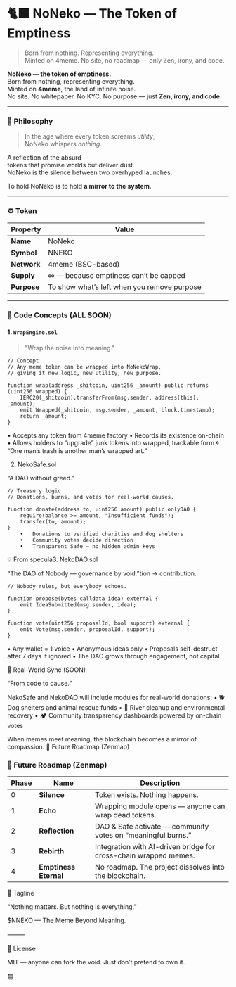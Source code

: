 # 🐈‍⬛ NoNeko — The Token of Emptiness  
> Born from nothing. Representing everything.  
> Minted on 4meme. No site, no roadmap — only Zen, irony, and code.

**NoNeko — the token of emptiness.**  
Born from nothing, representing everything.  
Minted on **4meme**, the land of infinite noise.  
No site. No whitepaper. No KYC. No purpose — just **Zen, irony, and code.**

---

### 💭 Philosophy
> In the age where every token screams *utility*,  
> NoNeko whispers *nothing*.

A reflection of the absurd —  
tokens that promise worlds but deliver dust.  
NoNeko is the silence between two overhyped launches.  

To hold NoNeko is to hold **a mirror to the system**.

---

### ⚙️ Token

| Property | Value |
|-----------|--------|
| **Name** | NoNeko |
| **Symbol** | NNEKO |
| **Network** | 4meme (BSC-based) |
| **Supply** | ∞ — because emptiness can’t be capped |
| **Purpose** | To show what’s left when you remove purpose |

---

### 🧩 Code Concepts (ALL SOON)

#### 1. `WrapEngine.sol`
> "Wrap the noise into meaning."

```solidity
// Concept
// Any meme token can be wrapped into NoNekoWrap,
// giving it new logic, new utility, new purpose.

function wrap(address _shitcoin, uint256 _amount) public returns (uint256 wrapped) {
    IERC20(_shitcoin).transferFrom(msg.sender, address(this), _amount);
    emit Wrapped(_shitcoin, msg.sender, _amount, block.timestamp);
    return _amount; 
}
```
•	Accepts any token from 4meme factory
•	Records its existence on-chain
•	Allows holders to “upgrade” junk tokens into wrapped, trackable form
🌀 “One man’s trash is another man’s wrapped art.”

2. NekoSafe.sol

“A DAO without greed.”
```solidity
// Treasury logic
// Donations, burns, and votes for real-world causes.

function donate(address to, uint256 amount) public onlyDAO {
    require(balance >= amount, "Insufficient funds");
    transfer(to, amount);
}
	•	Donations to verified charities and dog shelters
	•	Community votes decide direction
	•	Transparent Safe — no hidden admin keys
```

💡 From specula3. NekoDAO.sol

“The DAO of Nobody — governance by void.”tion → contribution.
```
// Nobody rules, but everybody echoes.

function propose(bytes calldata idea) external {
    emit IdeaSubmitted(msg.sender, idea);
}

function vote(uint256 proposalId, bool support) external {
    emit Vote(msg.sender, proposalId, support);
}
```
•	Any wallet = 1 voice
•	Anonymous ideas only
•	Proposals self-destruct after 7 days if ignored
•	The DAO grows through engagement, not capital

🐾 Real-World Sync (SOON)

“From code to cause.”

NekoSafe and NekoDAO will include modules for real-world donations:
	•	🐕 Dog shelters and animal rescue funds
	•	🌊 River cleanup and environmental recovery
	•	🏕️ Community transparency dashboards powered by on-chain votes

When memes meet meaning, the blockchain becomes a mirror of compassion.
🔮 Future Roadmap (Zenmap)
### 🔮 Future Roadmap (Zenmap)

| Phase | Name | Description |
|-------|------|-------------|
| 0 | **Silence** | Token exists. Nothing happens. |
| 1 | **Echo** | Wrapping module opens — anyone can wrap dead tokens. |
| 2 | **Reflection** | DAO & Safe activate — community votes on “meaningful burns.” |
| 3 | **Rebirth** | Integration with AI-driven bridge for cross-chain wrapped memes. |
| 4 | **Emptiness Eternal** | No roadmap. The project dissolves into the blockchain. |

🧘 Tagline

“Nothing matters.
But nothing is everything.”

$NNEKO — The Meme Beyond Meaning.

⸻

📜 License

MIT — anyone can fork the void.
Just don’t pretend to own it.

無


